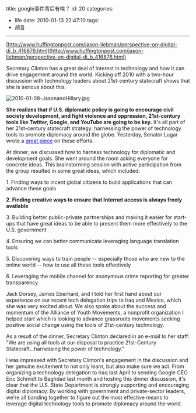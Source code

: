 title: google事件背后有啥？
id: 20
categories:
  - life
date: 2010-01-13 22:47:10
tags:
  - 胡言
---


[http://www.huffingtonpost.com/jason-liebman/perspective-on-digital-di_b_416876.html](http://www.huffingtonpost.com/jason-liebman/perspective-on-digital-di_b_416876.html)

Secretary Clinton has a great deal of interest in technology and how it can drive engagement around the world. Kicking off 2010 with a two-hour discussion with technology leaders about 21st-century statecraft shows that she is serious about this.

![2010-01-08-JasonandHillary.jpg](http://images.huffingtonpost.com/2010-01-08-JasonandHillary.jpg)

**She realizes that if U.S. diplomatic policy is going to encourage civil society development, and fight violence and oppression, 21st-century tools like Twitter, Google, and YouTube are going to be key.** It's all part of her 21st-century statecraft strategy: harnessing the power of technology tools to promote diplomacy around the globe. Yesterday, Senator Lugar wrote a [<u><font color="#0000ff">great piece</font></u>](http://www.foreignpolicy.com/articles/2010/01/06/twitter_vs_terror) on these efforts.

At dinner, we discussed how to harness technology for diplomatic and development goals. She went around the room asking everyone for concrete ideas. This brainstorming session with active participation from the group resulted in some great ideas, which included:

1\. Finding ways to incent global citizens to build applications that can advance these goals

**2\. Finding creative ways to ensure that Internet access is always freely available**

3\. Building better public-private partnerships and making it easier for start-ups that have great ideas to be able to present them more effectively to the U.S. government

4\. Ensuring we can better communicate leveraging language translation tools

5\. Discovering ways to train people -- especially those who are new to the online world -- how to use all these tools effectively

6\. Leveraging the mobile channel for anonymous crime reporting for greater transparency

Jack Dorsey, James Eberhard, and I told her first hand about our experience on our recent tech delegation trips to Iraq and Mexico, which she was very excited about. We also spoke about the success and momentum of the Alliance of Youth Movements, a nonprofit organization I helped start which is looking to advance grassroots movements seeking positive social change using the tools of 21st-century technology.

As a result of the dinner, Secretary Clinton declared in an e-mail to her staff: &quot;We are using all tools at our disposal to practice 21st-Century Statecraft...harnessing the power of technology.&quot;

I was impressed with Secretary Clinton's engagement in the discussion and her genuine excitement to not only learn, but also make sure we act. From organizing a technology delegation to Iraq last April to sending Google CEO Eric Schmidt to Baghdad last month and hosting this dinner discussion, it's clear that the U.S. State Department is strongly supporting and encouraging digital diplomacy. By working with government and private-sector leaders, we're all banding together to figure out the most effective means to leverage digital technology tools to promote diplomacy around the world. 
